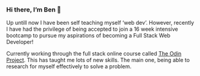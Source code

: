 ### Hi there, I’m Ben 👋

Up untill now I have been self teaching myself ‘web dev’. However, recently I have had the privilege of being accepted to join a 16 week intensive bootcamp to pursue my aspirations of becoming a Full Stack Web Developer!

Currently working through the full stack online course called [The Odin Project](https://www.theodinproject.com/). This has taught me lots of new skills. The main one, being able to research for myself effectively to solve a problem.


<!--
**bennyfreemantle/bennyfreemantle** is a ✨ _special_ ✨ repository because its `README.md` (this file) appears on your GitHub profile.

Here are some ideas to get you started:

- 🔭 I’m currently working on ...
- 🌱 I’m currently learning ...
- 👯 I’m looking to collaborate on ...
- 🤔 I’m looking for help with ...
- 💬 Ask me about ...
- 📫 How to reach me: ...
- 😄 Pronouns: ...
- ⚡ Fun fact: ...
-->
